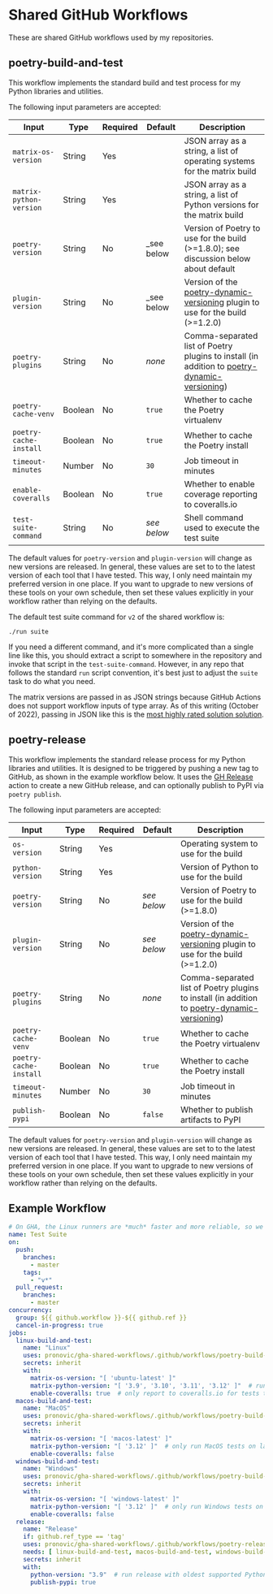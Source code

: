 # Shared GitHub Workflows

These are shared GitHub workflows used by my repositories.

## poetry-build-and-test

This workflow implements the standard build and test process for my Python libraries and utilities.

The following input parameters are accepted:

|Input|Type|Required|Default|Description|
|-----|----|--------|-------|-----------|
|`matrix-os-version`|String|Yes||JSON array as a string, a list of operating systems for the matrix build|
|`matrix-python-version`|String|Yes||JSON array as a string, a list of Python versions for the matrix build|
|`poetry-version`|String|No|_see below|Version of Poetry to use for the build (>=1.8.0); see discussion below about default|
|`plugin-version`|String|No|_see below|Version of the [poetry-dynamic-versioning](https://github.com/mtkennerly/poetry-dynamic-versioning) plugin to use for the build (>=1.2.0)|
|`poetry-plugins`|String|No|_none_|Comma-separated list of Poetry plugins to install (in addition to [poetry-dynamic-versioning](https://github.com/mtkennerly/poetry-dynamic-versioning))|
|`poetry-cache-venv`|Boolean|No|`true`|Whether to cache the Poetry virtualenv|
|`poetry-cache-install`|Boolean|No|`true`|Whether to cache the Poetry install|
|`timeout-minutes`|Number|No|`30`|Job timeout in minutes|
|`enable-coveralls`|Boolean|No|`true`|Whether to enable coverage reporting to coveralls.io|
|`test-suite-command`|String|No|_see below_|Shell command used to execute the test suite|

The default values for `poetry-version` and `plugin-version` will change as new versions are released. In general, these values are set to to the latest version of each tool that I have tested.  This way, I only need maintain my preferred version in one place.  If you want to upgrade to new versions of these tools on your own schedule, then set these values explicitly in your workflow rather than relying on the defaults.

The default test suite command for `v2` of the shared workflow is:

```
./run suite
```

If you need a different command, and it's more complicated than a single line like this, you should extract a script to somewhere in the repository and invoke that script in the `test-suite-command`.  However, in any repo that follows the standard `run` script convention, it's best just to adjust the `suite` task to do what you need.

The matrix versions are passed in as JSON strings because GitHub Actions does not support workflow inputs of type array.  As of this writing (October of 2022), passing in JSON like this is the [most highly rated solution solution](https://github.com/community/community/discussions/11692?sort=top#discussioncomment-3541856).

## poetry-release

This workflow implements the standard release process for my Python libraries and utilities.  It is designed to be triggered by pushing a new tag to GitHub, as shown in the example workflow below.  It uses the [GH Release](https://github.com/marketplace/actions/gh-release) action to create a new GitHub release, and can optionally publish to PyPI via `poetry publish`.

The following input parameters are accepted:

|Input|Type|Required|Default|Description|
|-----|----|--------|-------|-----------|
|`os-version`|String|Yes||Operating system to use for the build|
|`python-version`|String|Yes||Version of Python to use for the build|
|`poetry-version`|String|No|_see below_|Version of Poetry to use for the build (>=1.8.0)|
|`plugin-version`|String|No|_see below_|Version of the [poetry-dynamic-versioning](https://github.com/mtkennerly/poetry-dynamic-versioning) plugin to use for the build (>=1.2.0)|
|`poetry-plugins`|String|No|_none_|Comma-separated list of Poetry plugins to install (in addition to [poetry-dynamic-versioning](https://github.com/mtkennerly/poetry-dynamic-versioning))|
|`poetry-cache-venv`|Boolean|No|`true`|Whether to cache the Poetry virtualenv|
|`poetry-cache-install`|Boolean|No|`true`|Whether to cache the Poetry install|
|`timeout-minutes`|Number|No|`30`|Job timeout in minutes|
|`publish-pypi`|Boolean|No|`false`|Whether to publish artifacts to PyPI|

The default values for `poetry-version` and `plugin-version` will change as new versions are released. In general, these values are set to to the latest version of each tool that I have tested.  This way, I only need maintain my preferred version in one place.  If you want to upgrade to new versions of these tools on your own schedule, then set these values explicitly in your workflow rather than relying on the defaults.

## Example Workflow

```yaml
# On GHA, the Linux runners are *much* faster and more reliable, so we only run the full matrix build there
name: Test Suite
on:
  push:
    branches:
      - master
    tags:
      - "v*"
  pull_request:
    branches:
      - master
concurrency:
  group: ${{ github.workflow }}-${{ github.ref }}
  cancel-in-progress: true
jobs:
  linux-build-and-test:
    name: "Linux"
    uses: pronovic/gha-shared-workflows/.github/workflows/poetry-build-and-test.yml@v6
    secrets: inherit
    with:
      matrix-os-version: "[ 'ubuntu-latest' ]"
      matrix-python-version: "[ '3.9', '3.10', '3.11', '3.12' ]"  # run Linux tests on all supported Python versions
      enable-coveralls: true  # only report to coveralls.io for tests that run on Linux
  macos-build-and-test:
    name: "MacOS"
    uses: pronovic/gha-shared-workflows/.github/workflows/poetry-build-and-test.yml@v6
    secrets: inherit
    with:
      matrix-os-version: "[ 'macos-latest' ]"
      matrix-python-version: "[ '3.12' ]"  # only run MacOS tests on latest Python
      enable-coveralls: false
  windows-build-and-test:
    name: "Windows"
    uses: pronovic/gha-shared-workflows/.github/workflows/poetry-build-and-test.yml@v6
    secrets: inherit
    with:
      matrix-os-version: "[ 'windows-latest' ]"
      matrix-python-version: "[ '3.12' ]"  # only run Windows tests on latest Python
      enable-coveralls: false
  release:
    name: "Release"
    if: github.ref_type == 'tag'
    uses: pronovic/gha-shared-workflows/.github/workflows/poetry-release.yml@v6
    needs: [ linux-build-and-test, macos-build-and-test, windows-build-and-test ]
    secrets: inherit
    with:
      python-version: "3.9"  # run release with oldest supported Python version
      publish-pypi: true
```
